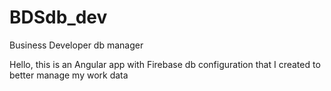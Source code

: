 # BDSdb_dev
Business Developer db manager

Hello,
this is an Angular app with Firebase db configuration that I created to better manage my work data
